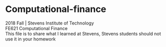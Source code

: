 # Computational-finance
 2018 Fall | Stevens Institute of Technology  
 FE621 Computational Finance  
 This file is to share what I learned at Stevens, Stevens students should not use it in your homework
